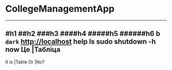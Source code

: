 # CollegeManagementApp
----------------------
#h1
##h2
###h3
####h4
#####h5
######h6
**b**
`dark`
<http://localhost>
    help
    ls
    sudo shutdown -h now
Це    |Таблiца
-------------
It is |Table
Or    |No?
